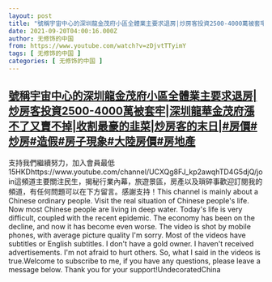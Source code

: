 ```yaml
---
layout: post
title: "號稱宇宙中心的深圳龍金茂府小區全體業主要求退房|炒房客投資2500-4000萬被套牢|深圳龍華金茂府漲不了又賣不掉|收割最豪的韭菜|炒房客的末日|#房價#炒房#造假#房子現象#大陸房價#房地產"
date: 2021-09-20T04:00:16.000Z
author: 无修饰的中国
from: https://www.youtube.com/watch?v=zDjvtTTyimY
tags: [ 无修饰的中国 ]
categories: [ 无修饰的中国 ]
---
```

<!--1632110416000-->
[號稱宇宙中心的深圳龍金茂府小區全體業主要求退房|炒房客投資2500-4000萬被套牢|深圳龍華金茂府漲不了又賣不掉|收割最豪的韭菜|炒房客的末日|#房價#炒房#造假#房子現象#大陸房價#房地產](https://www.youtube.com/watch?v=zDjvtTTyimY)
------

<div>
支持我們繼續努力，加入會員最低15HKDhttps://www.youtube.com/channel/UCXQg8FJ_kp2awqhTD4G5djQ/join這頻道主要關注民生，揭秘行業內幕，旅遊景區，房產以及瑣碎事歡迎訂閱我的頻道，有任何問題可以在下方留言。感謝支持！This channel is mainly about a Chinese ordinary people. Visit the real situation of Chinese people's life. Now most Chinese people are living in deep water. Today's life is very difficult, coupled with the recent epidemic. The economy has been on the decline, and now it has become even worse. The video is shot by mobile phones, with average picture quality I'm sorry. Most of the videos have subtitles or English subtitles. I don't have a gold owner. I haven't received advertisements. I'm not afraid to hurt others. So, what I said in the videos is true.Welcome to subscribe to me, if you have any questions, please leave a message below. Thank you for your support!UndecoratedChina
</div>

